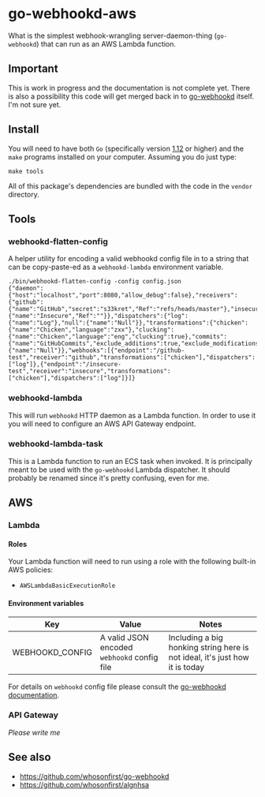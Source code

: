 # go-webhookd-aws

What is the simplest webhook-wrangling server-daemon-thing (`go-webhookd`) that can run as an AWS Lambda function.

## Important

This is work in progress and the documentation is not complete yet. There is also a possibility this code will get merged back in to [go-webhookd](https://github.com/whosonfirst/go-webhookd) itself. I'm not sure yet.

## Install

You will need to have both `Go` (specifically version [1.12](https://golang.org/dl) or higher) and the `make` programs installed on your computer. Assuming you do just type:

```
make tools
```

All of this package's dependencies are bundled with the code in the `vendor` directory.

## Tools

### webhookd-flatten-config

A helper utility for encoding a valid webhookd config file in to a string that can be copy-paste-ed as a `webhookd-lambda` environment variable.

```
./bin/webhookd-flatten-config -config config.json
{"daemon":{"host":"localhost","port":8080,"allow_debug":false},"receivers":{"github":{"name":"GitHub","secret":"s33kret","Ref":"refs/heads/master"},"insecure":{"name":"Insecure","Ref":""}},"dispatchers":{"log":{"name":"Log"},"null":{"name":"Null"}},"transformations":{"chicken":{"name":"Chicken","language":"zxx"},"clucking":{"name":"Chicken","language":"eng","clucking":true},"commits":{"name":"GitHubCommits","exclude_additions":true,"exclude_modifications":true,"exclude_deletions":true},"null":{"name":"Null"}},"webhooks":[{"endpoint":"/github-test","receiver":"github","transformations":["chicken"],"dispatchers":["log"]},{"endpoint":"/insecure-test","receiver":"insecure","transformations":["chicken"],"dispatchers":["log"]}]}
```

### webhookd-lambda

This will run `webhookd` HTTP daemon as a Lambda function. In order to use it you will need to configure an AWS API Gateway endpoint.

### webhookd-lambda-task

This is a Lambda function to run an ECS task when invoked. It is principally meant to be used with the `go-webhookd` Lambda dispatcher. It should probably be renamed since it's pretty confusing, even for me.

## AWS

### Lambda

#### Roles

Your Lambda function will need to run using a role with the following built-in AWS policies:

* `AWSLambdaBasicExecutionRole`

#### Environment variables

| Key | Value | Notes |
| --- | --- | --- |
| WEBHOOKD_CONFIG | A valid JSON encoded `webhookd` config file | Including a big honking string here is not ideal, it's just how it is today |

For details on `webhookd` config file please consult the [go-webhookd documentation](https://github.com/whosonfirst/go-webhookd#config-files).

### API Gateway

_Please write me_

## See also

* https://github.com/whosonfirst/go-webhookd
* https://github.com/whosonfirst/algnhsa